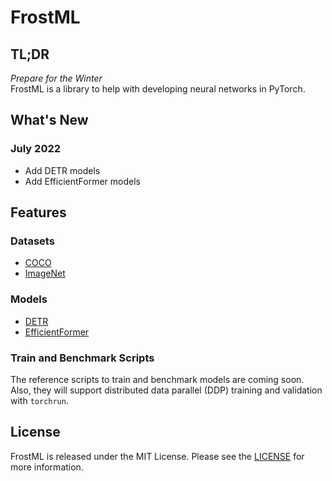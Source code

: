 # FrostML

## TL;DR

_Prepare for the Winter_  
FrostML is a library to help with developing neural networks in PyTorch.

## What's New

### July 2022

- Add DETR models
- Add EfficientFormer models

## Features

### Datasets

- [COCO](https://cocodataset.org/#home)
- [ImageNet](https://image-net.org/)

### Models

- [DETR](https://arxiv.org/abs/2005.12872)
- [EfficientFormer](https://arxiv.org/abs/2206.01191)

### Train and Benchmark Scripts

The reference scripts to train and benchmark models are coming soon.  
Also, they will support distributed data parallel (DDP) training and validation with `torchrun`.

## License

FrostML is released under the MIT License. Please see the [LICENSE](LICENSE) for more information.
